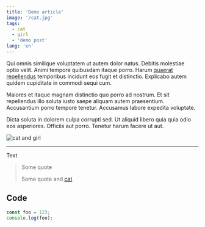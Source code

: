 ```yaml
---
title: 'Demo article'
image: '/cat.jpg'
tags:
  - cat
  - girl
  - 'demo post'
lang: 'en'
---
```


Qui omnis similique voluptatem ut autem dolor natus. Debitis molestiae optio velit. Animi tempore quibusdam itaque porro. Harum [quaerat repellendus][catLink] temporibus incidunt eos fugit et distinctio. Explicabo autem quidem cupiditate in commodi sequi cum.
 
Maiores et itaque magnam distinctio quo porro ad nostrum. Et sit repellendus illo soluta iusto saepe aliquam autem praesentium. Accusantium porro tempore tenetur. Accusamus labore expedita voluptate.
 
Dicta soluta in dolorem culpa corrupti sed. Ut aliquid libero quia quia odio eos asperiores. Officiis aut porro. Tenetur harum facere ut aut.

![][catLink]

---

Text
> Some quote
>
> Some quote and [cat][catLink]

## Code

```js
const foo = 123;
console.log(foo);
```


[catLink]: /cat.jpg "cat and girl"